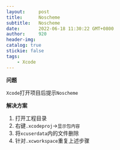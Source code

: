 ```yaml
---
layout:     post
title:      Noscheme
subtitle:  	Noscheme
date:       2022-06-18 11:30:22 GMT+0800
author:     920
header-img: 
catalog: true
stickie: false
tags:
    - Xcode
---
```



**问题**

`Xcode`打开项目后提示`Noscheme`

**解决方案**

1. 打开工程目录  
2. 右键`.xcodeproj`->`显示包内容`
3. 将`xcuserdata`内的文件删除
4. 针对`.xcworkspace`重复上述步骤